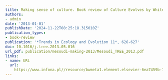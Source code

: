 ```yaml
---
title: Making sense of culture. Book review of Culture Evolves by Whiten et al.
authors:
- admin
date: '2013-01-01'
publishDate: '2024-11-22T08:25:18.315010Z'
publication_types:
- book-review
publication: '*Trends in Ecology and Evolution 11*, 626-627'
doi: 10.1016/j.tree.2013.05.016
url_pdf: publication/mesoudi-making-2013/Mesoudi_TREE_2013.pdf
links:
- name: URL
  url: 
    https://www.infona.pl//resource/bwmeta1.element.elsevier-6ea7459b-14f3-3135-94e4-a33d2299826d
---
```

